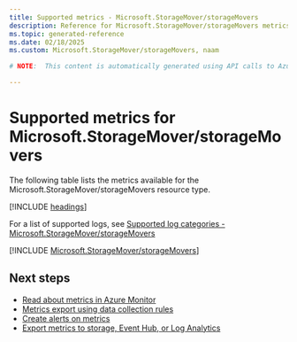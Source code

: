 ```yaml
---
title: Supported metrics - Microsoft.StorageMover/storageMovers
description: Reference for Microsoft.StorageMover/storageMovers metrics in Azure Monitor.
ms.topic: generated-reference
ms.date: 02/18/2025
ms.custom: Microsoft.StorageMover/storageMovers, naam

# NOTE:  This content is automatically generated using API calls to Azure. Any edits made on these files will be overwritten in the next run of the script. 

---
```


  
# Supported metrics for Microsoft.StorageMover/storageMovers
  
The following table lists the metrics available for the Microsoft.StorageMover/storageMovers resource type.  
  
  
[!INCLUDE [headings](~/reusable-content/ce-skilling/azure/includes/azure-monitor/reference/metrics/metrics-headings.md)]  
  
  
  
For a list of supported logs, see [Supported log categories - Microsoft.StorageMover/storageMovers](../supported-logs/microsoft-storagemover-storagemovers-logs.md)  
  
 

[!INCLUDE [Microsoft.StorageMover/storageMovers](~/reusable-content/ce-skilling/azure/includes/azure-monitor/reference/metrics/microsoft-storagemover-storagemovers-metrics-include.md)]  



## Next steps

- [Read about metrics in Azure Monitor](/azure/azure-monitor/data-platform)
- [Metrics export using data collection rules](/azure/azure-monitor/essentials/data-collection-metrics)
- [Create alerts on metrics](/azure/azure-monitor/alerts/alerts-overview)
- [Export metrics to storage, Event Hub, or Log Analytics](/azure/azure-monitor/essentials/platform-logs-overview)
